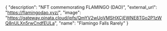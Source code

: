 {
  "description": "NFT commemorating FLAMINGO (DAO)", 
  "external_url": "https://flamingodao.xyz/", 
  "image": "https://gateway.pinata.cloud/ipfs/QmYV2wUoVMSHXCjEWNE8TGo2P1zWQ8nULXn5rwCndfEULa", 
  "name": "Flamingo Falls Rarely"
}
